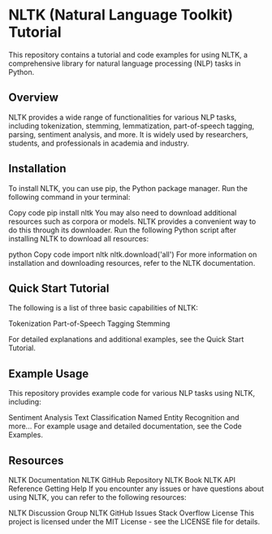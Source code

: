 # NLTK (Natural Language Toolkit) Tutorial
This repository contains a tutorial and code examples for using NLTK, a comprehensive library for natural language processing (NLP) tasks in Python.

## Overview
NLTK provides a wide range of functionalities for various NLP tasks, including tokenization, stemming, lemmatization, part-of-speech tagging, parsing, sentiment analysis, and more. It is widely used by researchers, students, and professionals in academia and industry.

## Installation
To install NLTK, you can use pip, the Python package manager. Run the following command in your terminal:

Copy code
pip install nltk
You may also need to download additional resources such as corpora or models. NLTK provides a convenient way to do this through its downloader. Run the following Python script after installing NLTK to download all resources:

python
Copy code
import nltk
nltk.download('all')
For more information on installation and downloading resources, refer to the NLTK documentation.

## Quick Start Tutorial
The following is a list of three basic capabilities of NLTK:

Tokenization
Part-of-Speech Tagging
Stemming

For detailed explanations and additional examples, see the Quick Start Tutorial.

## Example Usage
This repository provides example code for various NLP tasks using NLTK, including:

Sentiment Analysis
Text Classification
Named Entity Recognition
and more...
For example usage and detailed documentation, see the Code Examples.

## Resources
NLTK Documentation
NLTK GitHub Repository
NLTK Book
NLTK API Reference
Getting Help
If you encounter any issues or have questions about using NLTK, you can refer to the following resources:

NLTK Discussion Group
NLTK GitHub Issues
Stack Overflow
License
This project is licensed under the MIT License - see the LICENSE file for details.

